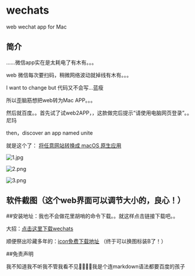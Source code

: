 # wechats
web wechat app for Mac 

## 简介
 ……微信app实在是太耗电了有木有。。。

web 微信每次要扫码，稍微网络波动就掉线有木有。。。

I want to change but 代码又不会写...蓝瘦

所以歪脑筋想把web转为Mac APP。。。

然后就百度。。首先试了试web2APP，，这款做完后提示“请使用电脑网页登录”。。尼玛

then，discover an app named unite 

就是这个了： [将任意网站转换成 macOS 原生应用](http://www.sohu.com/a/210319321_464078#comment_area "With a Title")

![1.jpg](https://github.com/cuifeiran/wechats/screenshots/1.jpg)

![2.png](https://github.com/cuifeiran/wechats/screenshots/2.png)

![3.png](https://github.com/cuifeiran/wechats/screenshots/3.png)

## 软件截图（这个web界面可以调节大小的，良心！）

[](https://github.com/cuifeiran/wechats/screenshots/21.png)

[](https://github.com/cuifeiran/wechats/screenshots/22.png)

[](https://github.com/cuifeiran/wechats/screenshots/23.png)

[](https://github.com/cuifeiran/wechats/screenshots/24.png)

##安装地址：我也不会做花里胡哨的命令下载。。就这样点击链接下载吧。。

大招：[点击这里下载wechats](https://github.com/cuifeiran/wechats/wechats_app.dmg)

顺便祭出珍藏多年的：[icon免费下载地址](https://www.easyicon.net/) （终于可以换图标装B了！）

##免责声明

我不知道我不听我不管我看不见🙊🙉🐒🙈我是个连markdown语法都要百度的孩子




